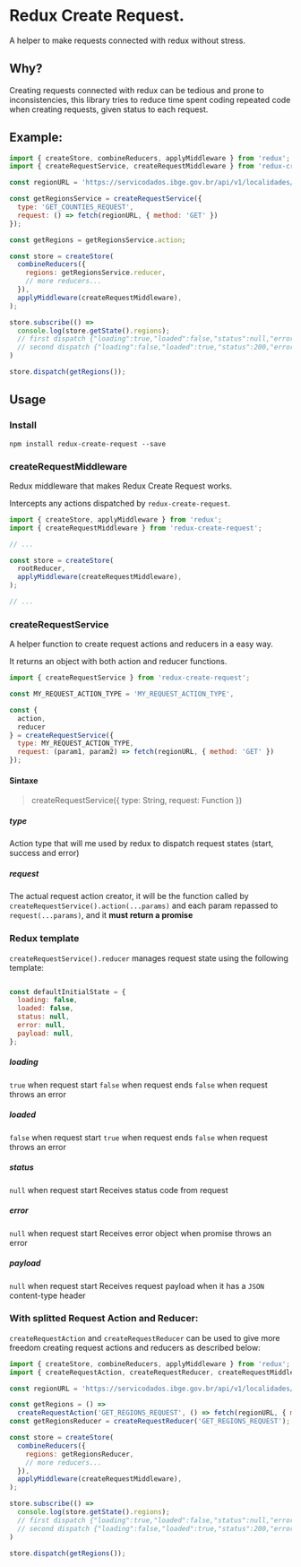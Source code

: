 # Redux Create Request.

A helper to make requests connected with redux without stress.

## Why?

Creating requests connected with redux can be tedious and prone to inconsistencies, this library tries to reduce time spent coding repeated code when creating requests, given status to each request.

## Example:
```javascript
import { createStore, combineReducers, applyMiddleware } from 'redux';
import { createRequestService, createRequestMiddleware } from 'redux-create-request';

const regionURL = 'https://servicodados.ibge.gov.br/api/v1/localidades/mesorregioes';

const getRegionsService = createRequestService({
  type: 'GET_COUNTIES_REQUEST',
  request: () => fetch(regionURL, { method: 'GET' })
});

const getRegions = getRegionsService.action;

const store = createStore(
  combineReducers({
    regions: getRegionsService.reducer,
    // more reducers...
  }),
  applyMiddleware(createRequestMiddleware),
);

store.subscribe(() =>
  console.log(store.getState().regions);
  // first dispatch {"loading":true,"loaded":false,"status":null,"error":null,"payload":null}
  // second dispatch {"loading":false,"loaded":true,"status":200,"error":null,"payload":[{"id":1101,"nome":"M ...
)

store.dispatch(getRegions());
```

## Usage

### Install

`npm install redux-create-request --save`

### createRequestMiddleware

Redux middleware that makes Redux Create Request works.

Intercepts any actions dispatched by `redux-create-request`.

```javascript
import { createStore, applyMiddleware } from 'redux';
import { createRequestMiddleware } from 'redux-create-request';

// ...

const store = createStore(
  rootReducer,
  applyMiddleware(createRequestMiddleware),
);

// ...
```

### createRequestService

A helper function to create request actions and reducers in a easy way.

It returns an object with both action and reducer functions.

```javascript
import { createRequestService } from 'redux-create-request';

const MY_REQUEST_ACTION_TYPE = 'MY_REQUEST_ACTION_TYPE',

const {
  action,
  reducer
} = createRequestService({
  type: MY_REQUEST_ACTION_TYPE,
  request: (param1, param2) => fetch(regionURL, { method: 'GET' })
});
```

#### Sintaxe

> createRequestService({ type: String, request: Function })

##### type
Action type that will me used by redux to dispatch request states (start, success and error)

##### request
The actual request action creator, it will be the function called by `createRequestService().action(...params)` and each param repassed to `request(...params)`, and it **must return a promise**

### Redux template
`createRequestService().reducer` manages request state using the following template:

```javascript

const defaultInitialState = {
  loading: false,
  loaded: false,
  status: null,
  error: null,
  payload: null,
};

```

##### loading
`true` when request start
`false` when request ends
`false` when request throws an error

##### loaded
`false` when request start
`true` when request ends
`false` when request throws an error

##### status
`null` when request start
Receives status code from request

##### error
`null` when request start
Receives error object when promise throws an error

##### payload
`null` when request start
Receives request payload when it has a `JSON` content-type header

### With splitted Request Action and Reducer:

`createRequestAction` and `createRequestReducer` can be used to give more freedom creating request actions and reducers as described below:

```javascript
import { createStore, combineReducers, applyMiddleware } from 'redux';
import { createRequestAction, createRequestReducer, createRequestMiddleware } from 'redux-create-request';

const regionURL = 'https://servicodados.ibge.gov.br/api/v1/localidades/mesorregioes';

const getRegions = () =>
  createRequestAction('GET_REGIONS_REQUEST', () => fetch(regionURL, { method: 'GET' }));
const getRegionsReducer = createRequestReducer('GET_REGIONS_REQUEST');

const store = createStore(
  combineReducers({
    regions: getRegionsReducer,
    // more reducers...
  }),
  applyMiddleware(createRequestMiddleware),
);

store.subscribe(() =>
  console.log(store.getState().regions);
  // first dispatch {"loading":true,"loaded":false,"status":null,"error":null,"payload":null}
  // second dispatch {"loading":false,"loaded":true,"status":200,"error":null,"payload":[{"id":1101,"nome":"M ...
)

store.dispatch(getRegions());
```
